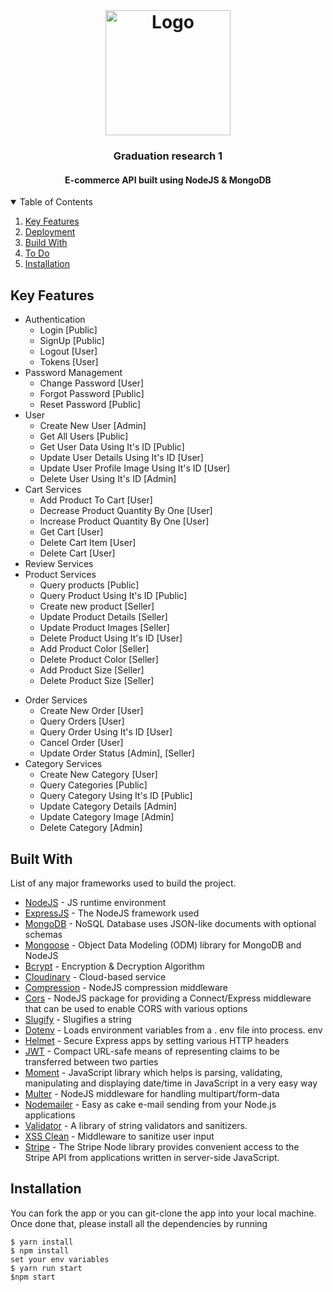 <br />
<h1 align="center">
  <a href="https://github.com/PhuongKwang/graduation_research_1">
    <img src="https://hackernoon.com/hn-images/1*lAR9Uh_gJ7dp23e0vhy5Hg.png" alt="Logo" width="200" height="200">
  </a>

  <h3 align="center">Graduation research 1</h3>
</h1>

<h4 align="center">E-commerce API built using NodeJS & MongoDB</h4>

<!-- TABLE OF CONTENTS -->
<details open="open">
  <summary>Table of Contents</summary>
  <ol>
    <li>
      <a href="#key-features">Key Features</a>
    </li>
    <li>
      <a href="#deployment">Deployment</a>
    </li>
    <li>
      <a href="#build-with">Build With</a>
    </li>
    <li>
      <a href="#to-do">To Do</a>
    </li>
    <li>
      <a href="#installation">Installation</a>
    </li>
  </ol>
</details>

## Key Features

* Authentication
  * Login [Public]
  * SignUp [Public]
  * Logout [User]
  * Tokens [User]
* Password Management
  * Change Password [User]
  * Forgot Password [Public]
  * Reset Password  [Public]
* User
  * Create New User [Admin]
  * Get All Users [Public]
  * Get User Data Using It's ID [Public]
  * Update User Details Using It's ID [User]
  * Update User Profile Image Using It's ID [User]
  * Delete User Using It's ID [Admin]
* Cart Services
  * Add Product To Cart [User]
  * Decrease Product Quantity By One [User]
  * Increase Product Quantity By One [User]
  * Get Cart [User]
  * Delete Cart Item [User]
  * Delete Cart [User]
* Review Services
  <!-- * Create New Review [User] -->
  <!-- * Query All Reviews [Public] -->
  <!-- * Query Review Using It's ID [Public] -->
  <!-- * Update Review Using It's ID [User] -->
  <!-- * Delete Review Using It's ID [User] -->
* Product Services
  * Query products [Public]
  * Query Product Using It's ID [Public]
  * Create new product [Seller]
  * Update Product Details [Seller]
  * Update Product Images [Seller]
  * Delete Product Using It's ID [User]
  <!-- * Get Products Statics [Admin] -->
  <!-- * Top 5 Cheapeast Products [Public] -->
  * Add Product Color [Seller]
  * Delete Product Color [Seller]
  * Add Product Size [Seller]
  * Delete Product Size [Seller]
<!-- * Favorite Services
  * Get Favorite Products List [User]
  * Add Product to Favorite List [User]
  * Delete Product From Favorite List [User]
  * Check If Product In Favorite List [User]
* Discount Services
  * Generate Discount Code [Admin]
  * Get Dicount Amount [User]
  * Get All Discount Codes [Admin]
  * Verify Discount Code [User]
  * Delete Discount Code [Admin]
  * Cancel Discount Code [User] -->
* Order Services
  * Create New Order [User]
  * Query Orders [User]
  * Query Order Using It's ID [User]
  * Cancel Order [User]
  * Update Order Status [Admin], [Seller]
* Category Services
  * Create New Category [User]
  * Query Categories [Public]
  * Query Category Using It's ID [Public]
  * Update Category Details [Admin]
  * Update Category Image [Admin]
  * Delete Category [Admin]
## Built With

List of any major frameworks used to build the project.

* [NodeJS](https://nodejs.org/) - JS runtime environment
* [ExpressJS](https://expressjs.com/) - The NodeJS framework used
* [MongoDB](https://www.mongodb.com/) - NoSQL Database uses JSON-like documents with optional schemas
* [Mongoose](https://mongoosejs.com/) - Object Data Modeling (ODM) library for MongoDB and NodeJS
* [Bcrypt](https://www.npmjs.com/package/bcrypt) - Encryption & Decryption Algorithm
* [Cloudinary](https://cloudinary.com/) - Cloud-based service
* [Compression](https://www.npmjs.com/package/compression) - NodeJS compression middleware
* [Cors](https://www.npmjs.com/package/cors) - NodeJS package for providing a Connect/Express middleware that can be used to enable CORS with various options
* [Slugify](https://www.npmjs.com/package/slugify) - Slugifies a string
* [Dotenv](https://www.npmjs.com/package/dotenv) - Loads environment variables from a . env file into process. env
* [Helmet](https://www.npmjs.com/package/helmet) - Secure Express apps by setting various HTTP headers
* [JWT](https://jwt.io/) - Compact URL-safe means of representing claims to be transferred between two parties
* [Moment](https://momentjs.com/) - JavaScript library which helps is parsing, validating, manipulating and displaying date/time in JavaScript in a very easy way
* [Multer](https://www.npmjs.com/package/multer) - NodeJS middleware for handling multipart/form-data
* [Nodemailer](https://www.npmjs.com/package/nodemailer) - Easy as cake e-mail sending from your Node.js applications
* [Validator](https://www.npmjs.com/package/validator) - A library of string validators and sanitizers.
* [XSS Clean](https://www.npmjs.com/package/xss-clean) - Middleware to sanitize user input
* [Stripe](https://www.npmjs.com/package/stripe) - The Stripe Node library provides convenient access to the Stripe API from applications written in server-side JavaScript.
## Installation

You can fork the app or you can git-clone the app into your local machine. Once done that, please install all the
dependencies by running
```
$ yarn install 
$ npm install
set your env variables
$ yarn run start
$npm start